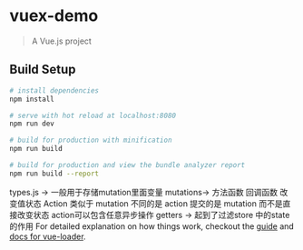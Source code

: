 # vuex-demo

> A Vue.js project

## Build Setup

``` bash
# install dependencies
npm install

# serve with hot reload at localhost:8080
npm run dev

# build for production with minification
npm run build

# build for production and view the bundle analyzer report
npm run build --report
```
types.js -> 一般用于存储mutation里面变量
mutations-> 方法函数 回调函数 改变值状态
Action 类似于 mutation 不同的是 action 提交的是 mutation 而不是直接改变状态 action可以包含任意异步操作
getters -> 起到了过滤store 中的state的作用
For detailed explanation on how things work, checkout the [guide](http://vuejs-templates.github.io/webpack/) and [docs for vue-loader](http://vuejs.github.io/vue-loader).
